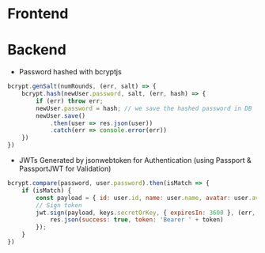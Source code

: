 # Frontend


# Backend
- Password hashed with bcryptjs
```javascript
bcrypt.genSalt(numRounds, (err, salt) => {
    bcrypt.hash(newUser.password, salt, (err, hash) => {
        if (err) throw err;
        newUser.password = hash; // we save the hashed password in DB
        newUser.save()
            .then(user => res.json(user))
            .catch(err => console.error(err))
    })
})
```

- JWTs Generated by jsonwebtoken for Authentication (using Passport & PassportJWT for Validation)
```javascript
bcrypt.compare(password, user.password).then(isMatch => {
    if (isMatch) {
        const payload = { id: user.id, name: user.name, avatar: user.avatar };
        // Sign token
        jwt.sign(payload, keys.secretOrKey, { expiresIn: 3600 }, (err, token) => {
            res.json(success: true, token: 'Bearer ' + token)
        });
    }
})
```